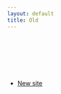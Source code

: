 ```yaml
---
layout: default
title: Old  
---
```

<br>
<br>
<br>
<br>
<br>


- [New site](https://www.em-v.com/)





